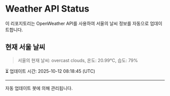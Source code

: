 
# Weather API Status

이 리포지토리는 OpenWeather API를 사용하여 서울의 날씨 정보를 자동으로 업데이트합니다.

## 현재 서울 날씨
> 서울의 현재 날씨: overcast clouds, 온도: 20.99°C, 습도: 79%

⏳ 업데이트 시간: 2025-10-12 08:18:45 (UTC)

---
자동 업데이트 봇에 의해 관리됩니다.
